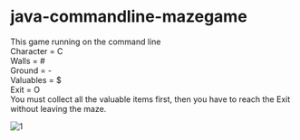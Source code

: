 # java-commandline-mazegame
This game running on the command line <br>
Character = C       <br>
Walls = #           <br>
Ground = -          <br>
Valuables = $       <br>
Exit = O            <br>
You must collect all the valuable items first, then you have to reach the Exit without leaving the maze.

![1](https://user-images.githubusercontent.com/60793259/107234055-51506900-6a34-11eb-934c-d6df752ba253.png)
